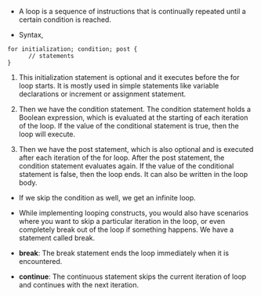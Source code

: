 * A loop is a sequence of instructions that is continually repeated until a certain condition is reached. 

* Syntax, 

```
for initialization; condition; post {
      // statements 
}
```

   1. This initialization statement is optional and it executes before the for loop starts. It is mostly used in simple statements like variable declarations or increment or assignment statement. <br>
   
   2. Then we have the condition statement. The condition statement holds a Boolean expression, which is evaluated at the starting of each iteration of the loop. If the value of the conditional statement is true, then the loop will execute. <br>
   3. Then we have the post statement, which is also optional and is executed after each iteration of the for loop. After the post statement, the condition statement evaluates again. If the value of the conditional statement is false, then the loop ends. It can also be written in the loop body.
   
   
   
* If we skip the condition as well, we get an infinite loop. 

* While implementing looping constructs, you would also have scenarios where you want to skip a particular iteration in the loop, or even completely break out of the loop if something happens. We have a statement called break. 

* <b>break</b>: The break statement ends the loop immediately when it is encountered. 

* <b>continue</b>: The continuous statement skips the current iteration of loop and continues with the next iteration.
